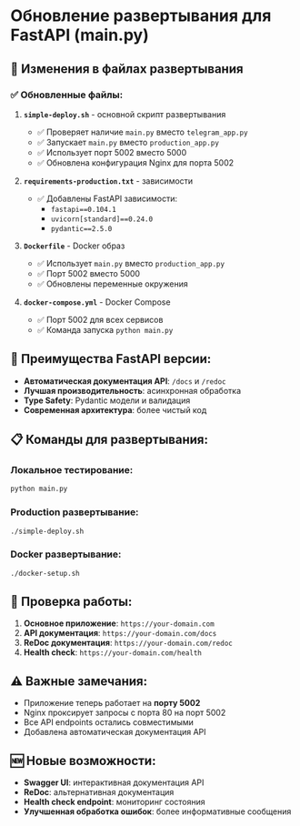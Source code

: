 # Обновление развертывания для FastAPI (main.py)

## 🚀 Изменения в файлах развертывания

### ✅ Обновленные файлы:

1. **`simple-deploy.sh`** - основной скрипт развертывания
   - ✅ Проверяет наличие `main.py` вместо `telegram_app.py`
   - ✅ Запускает `main.py` вместо `production_app.py`
   - ✅ Использует порт 5002 вместо 5000
   - ✅ Обновлена конфигурация Nginx для порта 5002

2. **`requirements-production.txt`** - зависимости
   - ✅ Добавлены FastAPI зависимости:
     - `fastapi==0.104.1`
     - `uvicorn[standard]==0.24.0`
     - `pydantic==2.5.0`

3. **`Dockerfile`** - Docker образ
   - ✅ Использует `main.py` вместо `production_app.py`
   - ✅ Порт 5002 вместо 5000
   - ✅ Обновлены переменные окружения

4. **`docker-compose.yml`** - Docker Compose
   - ✅ Порт 5002 для всех сервисов
   - ✅ Команда запуска `python main.py`

## 🎯 Преимущества FastAPI версии:

- **Автоматическая документация API**: `/docs` и `/redoc`
- **Лучшая производительность**: асинхронная обработка
- **Type Safety**: Pydantic модели и валидация
- **Современная архитектура**: более чистый код

## 📋 Команды для развертывания:

### Локальное тестирование:
```bash
python main.py
```

### Production развертывание:
```bash
./simple-deploy.sh
```

### Docker развертывание:
```bash
./docker-setup.sh
```

## 🔧 Проверка работы:

1. **Основное приложение**: `https://your-domain.com`
2. **API документация**: `https://your-domain.com/docs`
3. **ReDoc документация**: `https://your-domain.com/redoc`
4. **Health check**: `https://your-domain.com/health`

## ⚠️ Важные замечания:

- Приложение теперь работает на **порту 5002**
- Nginx проксирует запросы с порта 80 на порт 5002
- Все API endpoints остались совместимыми
- Добавлена автоматическая документация API

## 🆕 Новые возможности:

- **Swagger UI**: интерактивная документация API
- **ReDoc**: альтернативная документация
- **Health check endpoint**: мониторинг состояния
- **Улучшенная обработка ошибок**: более информативные сообщения 
